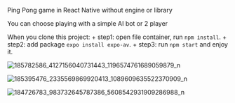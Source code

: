 Ping Pong game in React Native without engine or library

You can choose playing with a simple AI bot or 2 player

When you clone this project: 
    + step1: open file container, run `npm install`. 
    + step2: add package `expo install expo-av`. 
    + step3: run `npm start` and enjoy it.



![185782586_4127156040731443_1196574761689059879_n](https://user-images.githubusercontent.com/79790753/118364789-22620a00-b5c4-11eb-89a7-37d00177c1ef.jpg)

![185395476_2335569869920413_1089609635522370909_n](https://user-images.githubusercontent.com/79790753/118365733-47587c00-b5c8-11eb-9198-ce5eff825b29.jpg)

![184726783_983732645787386_5608542931909286988_n](https://user-images.githubusercontent.com/79790753/118364780-1ece8300-b5c4-11eb-971f-101abdfbe118.jpg)

